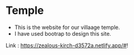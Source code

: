 # Temple  
- This is the website for our villaage temple.
- I have used bootrap to design this site.

Link : https://zealous-kirch-d3572a.netlify.app/#!
